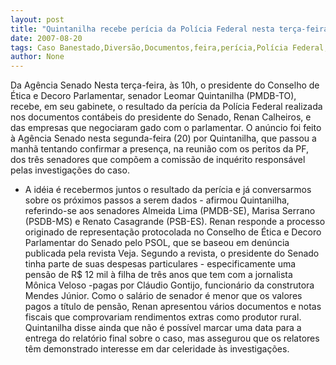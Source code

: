 ```yaml
---
layout: post
title: "Quintanilha recebe perícia da Polícia Federal nesta terça-feira. Documento desmente versão de Renan"
date: 2007-08-20
tags: Caso Banestado,Diversão,Documentos,feira,perícia,Polícia Federal,Renan Calheiros,superterça
author: None
---
```

Da Ag&ecirc;ncia Senado
Nesta ter&ccedil;a-feira, &agrave;s 10h, o presidente do Conselho de &Eacute;tica e Decoro Parlamentar, senador Leomar Quintanilha (PMDB-TO), recebe, em seu gabinete, o resultado da per&iacute;cia da Pol&iacute;cia Federal realizada nos documentos cont&aacute;beis do presidente do Senado, Renan Calheiros, e das empresas que negociaram gado com o parlamentar. 
O an&uacute;ncio foi feito &agrave; Ag&ecirc;ncia Senado nesta segunda-feira (20) por Quintanilha, que passou a manh&atilde; tentando confirmar a presen&ccedil;a, na reuni&atilde;o com os peritos da PF, dos tr&ecirc;s senadores que comp&otilde;em a comiss&atilde;o de inqu&eacute;rito respons&aacute;vel pelas investiga&ccedil;&otilde;es do caso.
- A id&eacute;ia &eacute; recebermos juntos o resultado da per&iacute;cia e j&aacute; conversarmos sobre os pr&oacute;ximos passos a serem dados - afirmou Quintanilha, referindo-se aos senadores Almeida Lima (PMDB-SE), Marisa Serrano (PSDB-MS) e Renato Casagrande (PSB-ES). 
Renan responde a processo originado de representa&ccedil;&atilde;o protocolada no Conselho de &Eacute;tica e Decoro Parlamentar do Senado pelo PSOL, que se baseou em den&uacute;ncia publicada pela revista Veja. Segundo a revista, o presidente do Senado tinha parte de suas despesas particulares - especificamente uma pens&atilde;o de R$ 12 mil &agrave; filha de tr&ecirc;s anos que tem com a jornalista M&ocirc;nica Veloso -pagas por Cl&aacute;udio Gontijo, funcion&aacute;rio da construtora Mendes J&uacute;nior. Como o sal&aacute;rio de senador &eacute; menor que os valores pagos a t&iacute;tulo de pens&atilde;o, Renan apresentou v&aacute;rios documentos e notas fiscais que comprovariam rendimentos extras como produtor rural.
Quintanilha disse ainda que n&atilde;o &eacute; poss&iacute;vel marcar uma data para a entrega do relat&oacute;rio final sobre o caso, mas assegurou que os relatores t&ecirc;m demonstrado interesse em dar celeridade &agrave;s investiga&ccedil;&otilde;es.
&nbsp; 